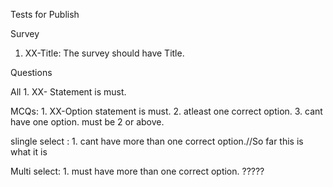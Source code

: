 
Tests for Publish

Survey
 1. XX-Title: The survey should have Title.

Questions

All
    1.  XX- Statement is must.

MCQs:
    1. XX-Option statement is must.
    2. atleast one correct option.
    3. cant have one option. must be 2 or above.

slingle select :
    1. cant have more than one correct option.//So far this is what it is

Multi select:
    1. must have more than one correct option. ?????

